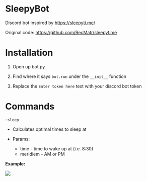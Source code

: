# SleepyBot
Discord bot inspired by https://sleepyti.me/

Original code: https://github.com/RecMatr/sleepytime

# Installation
1. Open up bot.py

2. Find where it says `bot.run` under the `__init__` function

3. Replace the `Enter token here` text with your discord bot token

# Commands
`~sleep`

* Calculates optimal times to sleep at

* Params:
  * time - time to wake up at (i.e. 8:30)
  * meridiem - AM or PM

**Example:**

![](https://puu.sh/A9u1d/b6dd01d3e4.png)

